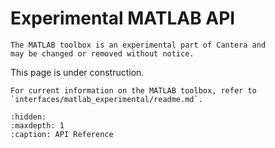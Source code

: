 # Experimental MATLAB API

```{warning}
The MATLAB toolbox is an experimental part of Cantera and
may be changed or removed without notice.
```

This page is under construction.

```{note}
For current information on the MATLAB toolbox, refer to `interfaces/matlab_experimental/readme.md`.
```

```{toctree}
:hidden:
:maxdepth: 1
:caption: API Reference

```
